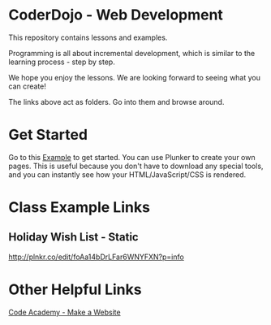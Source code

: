 CoderDojo - Web Development
===========================

This repository contains lessons and examples.  

Programming is all about incremental development, which is similar to the learning process - step by step.

We hope you enjoy the lessons.  We are looking forward to seeing what you can create!

The links above act as folders.  Go into them and browse around.

Get Started
===========

Go to this [Example](http://plnkr.co/edit/Cw1kxZ?p=preview) to get started.  You can use Plunker to create your own pages.  This is useful because you don't have to download any special tools, and you can instantly see how your HTML/JavaScript/CSS is rendered.

Class Example Links
===================

Holiday Wish List - Static
--------------------------

  http://plnkr.co/edit/foAa14bDrLFar6WNYFXN?p=info

Other Helpful Links
===================
[Code Academy - Make a Website](http://www.codecademy.com/skills/make-a-website)

